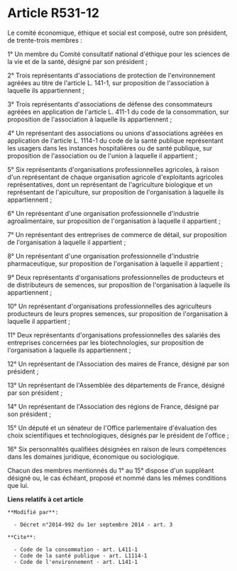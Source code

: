 # Article R531-12

Le comité économique, éthique et social est composé, outre son président, de trente-trois membres : 

1° Un membre du Comité consultatif national d'éthique pour les sciences de la vie et de la santé, désigné par son
président ; 

2° Trois représentants d'associations de protection de l'environnement agréées au titre de l'article L. 141-1, sur
proposition de l'association à laquelle ils appartiennent ; 

3° Trois représentants d'associations de défense des consommateurs agréées en application de l'article L. 411-1 du code de la
consommation, sur proposition de l'association à laquelle ils appartiennent ; 

4° Un représentant des associations ou unions d'associations agréées en application de l'article L. 1114-1 du code de la
santé publique représentant les usagers dans les instances hospitalières ou de santé publique, sur proposition de
l'association ou de l'union à laquelle il appartient ; 

5° Six représentants d'organisations professionnelles agricoles, à raison d'un représentant de chaque organisation agricole
d'exploitants agricoles représentatives, dont un représentant de l'agriculture biologique et un représentant de l'apiculture,
sur proposition de l'organisation à laquelle ils appartiennent ; 

6° Un représentant d'une organisation professionnelle d'industrie agroalimentaire, sur proposition de l'organisation à
laquelle il appartient ; 

7° Un représentant des entreprises de commerce de détail, sur proposition de l'organisation à laquelle il appartient ; 

8° Un représentant d'une organisation professionnelle d'industrie pharmaceutique, sur proposition de l'organisation à
laquelle il appartient ; 

9° Deux représentants d'organisations professionnelles de producteurs et de distributeurs de semences, sur proposition de
l'organisation à laquelle ils appartiennent ; 

10° Un représentant d'organisations professionnelles des agriculteurs producteurs de leurs propres semences, sur proposition
de l'organisation à laquelle il appartient ; 

11° Deux représentants d'organisations professionnelles des salariés des entreprises concernées par les biotechnologies, sur
proposition de l'organisation à laquelle ils appartiennent ; 

12° Un représentant de l'Association des maires de France, désigné par son président ; 

13° Un représentant de l'Assemblée des départements de France, désigné par son président ; 

14° Un représentant de l'Association des régions de France, désigné par son président ; 

15° Un député et un sénateur de l'Office parlementaire d'évaluation des choix scientifiques et technologiques, désignés par
le président de l'office ; 

16° Six personnalités qualifiées désignées en raison de leurs compétences dans les domaines juridique, économique ou
sociologique. 

Chacun des membres mentionnés du 1° au 15° dispose d'un suppléant désigné ou, le cas échéant, proposé et nommé dans les mêmes
conditions que lui.

**Liens relatifs à cet article**

	**Modifié par**:

	  - Décret n°2014-992 du 1er septembre 2014 - art. 3

	**Cite**:

	  - Code de la consommation - art. L411-1
	  - Code de la santé publique - art. L1114-1
	  - Code de l'environnement - art. L141-1

